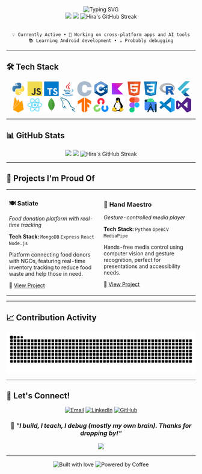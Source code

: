 <div align="center">
  <img src="https://readme-typing-svg.herokuapp.com?font=Fira+Code&size=50&duration=3000&pause=1000&color=6366F1&center=true&vCenter=true&width=600&height=100&lines=Hi%2C+I+am+Hira;Flutter+dev;AI%2FML+research;CS+%40+NUST" alt="Typing SVG" />
</div>



<div align="center">
  <img height="180em" src="https://github-readme-stats.vercel.app/api?username=hsajid-cs&show_icons=true&theme=radical&hide_border=true&count_private=true"/>
  <img height="180em" src="https://github-readme-stats.vercel.app/api/top-langs/?username=hsajid-cs&layout=compact&theme=radical&hide_border=true"/>
  <img src="https://github-readme-streak-stats-eight.vercel.app/?user=hsajid-cs&theme=monokai-metallian&hide_border=true&short_numbers=true" alt="Hira's GitHub Streak"/>
</div>

<br>

<div align="center">
  
  ```
  💡 Currently Active • 🚀 Working on cross-platform apps and AI tools
  📚 Learning Android development • ☕ Probably debugging
  ```
  
</div>

---


## 🛠️ Tech Stack

<div align="center">

<!-- Languages -->
<img src="https://raw.githubusercontent.com/devicons/devicon/master/icons/python/python-original.svg" width="40"/>
<img src="https://raw.githubusercontent.com/devicons/devicon/master/icons/javascript/javascript-original.svg" width="40"/>
<img src="https://raw.githubusercontent.com/devicons/devicon/master/icons/typescript/typescript-original.svg" width="40"/>
<img src="https://raw.githubusercontent.com/devicons/devicon/master/icons/java/java-original.svg" width="40"/>
<img src="https://raw.githubusercontent.com/devicons/devicon/master/icons/c/c-original.svg" width="40"/>
<img src="https://raw.githubusercontent.com/devicons/devicon/master/icons/cplusplus/cplusplus-original.svg" width="40"/>
<img src="https://raw.githubusercontent.com/devicons/devicon/master/icons/kotlin/kotlin-original.svg" width="40"/>
<img src="https://raw.githubusercontent.com/devicons/devicon/master/icons/html5/html5-original.svg" width="40"/>
<img src="https://raw.githubusercontent.com/devicons/devicon/master/icons/css3/css3-original.svg" width="40"/>
<img src="https://raw.githubusercontent.com/devicons/devicon/master/icons/r/r-original.svg" width="40"/>

<!-- Frameworks & Libraries -->
<img src="https://raw.githubusercontent.com/devicons/devicon/master/icons/flutter/flutter-original.svg" width="40"/>
<img src="https://raw.githubusercontent.com/devicons/devicon/master/icons/firebase/firebase-plain.svg" width="40"/>
<img src="https://raw.githubusercontent.com/devicons/devicon/master/icons/react/react-original.svg" width="40"/>
<img src="https://raw.githubusercontent.com/devicons/devicon/master/icons/mongodb/mongodb-original.svg" width="40"/>
<img src="https://raw.githubusercontent.com/devicons/devicon/master/icons/mysql/mysql-original.svg" width="40"/>
<img src="https://raw.githubusercontent.com/devicons/devicon/master/icons/tensorflow/tensorflow-original.svg" width="40"/>
<img src="https://raw.githubusercontent.com/devicons/devicon/master/icons/opencv/opencv-original.svg" width="40"/>

<!-- Tools & Platforms -->
<img src="https://raw.githubusercontent.com/devicons/devicon/master/icons/linux/linux-original.svg" width="40"/>
<img src="https://raw.githubusercontent.com/devicons/devicon/master/icons/figma/figma-original.svg" width="40"/>
<img src="https://raw.githubusercontent.com/devicons/devicon/master/icons/androidstudio/androidstudio-original.svg" width="40"/>
<img src="https://raw.githubusercontent.com/devicons/devicon/master/icons/vscode/vscode-original.svg" width="40"/>
<img src="https://raw.githubusercontent.com/devicons/devicon/master/icons/visualstudio/visualstudio-plain.svg" width="40"/>
</div>



---

## 📊 GitHub Stats

<div align="center">
  <img height="180em" src="https://github-readme-stats.vercel.app/api?username=hsajid-cs&show_icons=true&theme=monokai&hide_border=true&count_private=true"/>
  <img height="180em" src="https://github-readme-stats.vercel.app/api/top-langs/?username=hsajid-cs&layout=compact&theme=monokai&hide_border=true"/>
  <img src="https://github-readme-streak-stats-eight.vercel.app/?user=hsajid-cs&theme=monokai-metallian&hide_border=true&short_numbers=true" alt="Hira's GitHub Streak"/>

</div>


---

## 🚀 Projects I'm Proud Of

<table>
<tr>
<td width="50%">

### 🍽️ Satiate
*Food donation platform with real-time tracking*

**Tech Stack:** `MongoDB` `Express` `React` `Node.js`

Platform connecting food donors with NGOs, featuring real-time inventory tracking to reduce food waste and help those in need.

🔗 [View Project](https://github.com/hsajid-cs/Satiate-food-donation)

</td>
<td width="50%">

### 👋 Hand Maestro
*Gesture-controlled media player*

**Tech Stack:** `Python` `OpenCV` `MediaPipe`

Hands-free media control using computer vision and gesture recognition, perfect for presentations and accessibility needs.

🔗 [View Project](https://github.com/hsajid-cs/Hand-Maestro)

</td>
</tr>
</table>


---

## 📈 Contribution Activity

<div align="center">
  <img src="https://raw.githubusercontent.com/hsajid-cs/hsajid-cs/output/snake.svg" alt="Snake animation" />
</div>

---

## 🤝 Let's Connect!

<div align="center">

[![Email](https://img.shields.io/badge/Email-D14836?style=for-the-badge&logo=gmail&logoColor=white)](mailto:hirasajid.dev@gmail.com)
[![LinkedIn](https://img.shields.io/badge/LinkedIn-0077B5?style=for-the-badge&logo=linkedin&logoColor=white)](https://linkedin.com/in/hsajid-cs)
[![GitHub](https://img.shields.io/badge/GitHub-100000?style=for-the-badge&logo=github&logoColor=white)](https://github.com/hsajid-cs)

</div>

<div align="center">
  
  ### 💭 *"I build, I teach, I debug (mostly my own brain). Thanks for dropping by!"*
  
  <img src="https://capsule-render.vercel.app/api?type=waving&color=gradient&height=100&section=footer&text=Thanks%20for%20visiting!&fontSize=16&fontColor=fff&animation=twinkling" />
  
</div>

---

<div align="center">
  <img src="https://forthebadge.com/images/badges/built-with-love.svg" alt="Built with love"/>
  <img src="https://forthebadge.com/images/badges/powered-by-coffee.svg" alt="Powered by Coffee"/>
</div>
